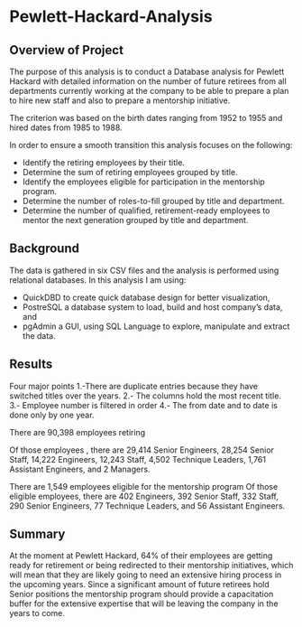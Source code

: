 # Pewlett-Hackard-Analysis

## Overview of Project

The purpose of this analysis is to conduct a Database analysis for Pewlett Hackard with detailed information on the number of 
future retirees from all departments currently working at the company to be able to prepare a plan to hire new staff and also 
to prepare a mentorship initiative. 

The criterion was based on the birth dates ranging from 1952 to 1955 and hired dates from 1985 to 1988.

In order to ensure a smooth transition this analysis focuses on the following:

- Identify the retiring employees by their title.
- Determine the sum of retiring employees grouped by title.
- Identify the employees eligible for participation in the mentorship program.
- Determine the number of roles-to-fill grouped by title and department.
- Determine the number of qualified, retirement-ready employees to mentor the next generation grouped by title and department.

## Background

The data is gathered in six CSV files and the analysis is performed using relational databases. In this analysis I am using:

- QuickDBD to create quick database design for better visualization,
- PostreSQL a database system to load, build and host company’s data, and
- pgAdmin a GUI, using SQL Language to explore, manipulate and extract the data.

## Results
Four major points
1.-There are duplicate entries because they have switched titles over the years.
2.- The columns hold the most recent title.
3.- Employee number is filtered in order
4.- The from date and to date is done only by one year.

There are 90,398 employees retiring

Of those employees , there are 29,414 Senior Engineers, 28,254 Senior Staff, 14,222 Engineers, 12,243 Staff, 4,502 Technique 
Leaders, 1,761 Assistant Engineers, and 2 Managers.

There are 1,549 employees eligible for the mentorship program
Of those eligible employees, there are 402 Engineers, 392 Senior Staff, 332 Staff, 290 Senior Engineers, 77 Technique Leaders, 
and 56 Assistant Engineers.

## Summary

At the moment at Pewlett Hackard, 64% of their employees are getting ready for retirement or being redirected to their mentorship 
initiatives, which will mean that they are likely going to need an extensive hiring process in the upcoming years. Since a significant
amount of future retirees hold Senior positions the mentorship program should provide a capacitation buffer for the extensive 
expertise that will be leaving the company in the years to come.
